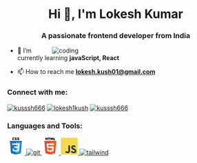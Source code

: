 <h1 align="center">Hi 👋, I'm Lokesh Kumar</h1>
<h3 align="center">A passionate frontend developer from India</h3>
<img align="right" alt="coding" width="400" src="https://static.wixstatic.com/media/d483ae_b8bf1b67394c44e08df63e3015628278~mv2.png/v1/fill/w_980,h_735,al_c,q_90,usm_0.66_1.00_0.01,enc_auto/d483ae_b8bf1b67394c44e08df63e3015628278~mv2.png"></img>

- 🌱 I’m currently learning **javaScript, React**

- 📫 How to reach me **lokesh.kush01@gmail.com**

<h3 align="left">Connect with me:</h3>
<p align="left">
<a href="https://twitter.com/kusssh666" target="blank"><img align="center" src="https://raw.githubusercontent.com/rahuldkjain/github-profile-readme-generator/master/src/images/icons/Social/twitter.svg" alt="kusssh666" height="30" width="40" /></a>
<a href="https://linkedin.com/in/lokesh1kush" target="blank"><img align="center" src="https://raw.githubusercontent.com/rahuldkjain/github-profile-readme-generator/master/src/images/icons/Social/linked-in-alt.svg" alt="lokesh1kush" height="30" width="40" /></a>
<a href="https://instagram.com/kusssh666" target="blank"><img align="center" src="https://raw.githubusercontent.com/rahuldkjain/github-profile-readme-generator/master/src/images/icons/Social/instagram.svg" alt="kusssh666" height="30" width="40" /></a>
</p>

<h3 align="left">Languages and Tools:</h3>
<p align="left"> <a href="https://www.w3schools.com/css/" target="_blank" rel="noreferrer"> <img src="https://raw.githubusercontent.com/devicons/devicon/master/icons/css3/css3-original-wordmark.svg" alt="css3" width="40" height="40"/> </a> <a href="https://git-scm.com/" target="_blank" rel="noreferrer"> <img src="https://www.vectorlogo.zone/logos/git-scm/git-scm-icon.svg" alt="git" width="40" height="40"/> </a> <a href="https://www.w3.org/html/" target="_blank" rel="noreferrer"> <img src="https://raw.githubusercontent.com/devicons/devicon/master/icons/html5/html5-original-wordmark.svg" alt="html5" width="40" height="40"/> </a> <a href="https://developer.mozilla.org/en-US/docs/Web/JavaScript" target="_blank" rel="noreferrer"> <img src="https://raw.githubusercontent.com/devicons/devicon/master/icons/javascript/javascript-original.svg" alt="javascript" width="40" height="40"/> </a> <a href="https://tailwindcss.com/" target="_blank" rel="noreferrer"> <img src="https://www.vectorlogo.zone/logos/tailwindcss/tailwindcss-icon.svg" alt="tailwind" width="40" height="40"/> </a> </p>
